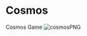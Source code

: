 # Cosmos
Cosmos Game
![cosmosPNG](https://user-images.githubusercontent.com/22214754/63419297-5f7e7580-c3b9-11e9-9b54-76b253bca71b.PNG)
